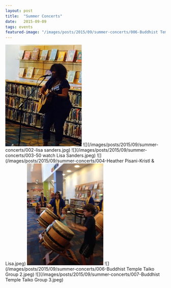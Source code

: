 ```yaml
---
layout: post
title:  "Summer Concerts"
date:   2015-09-09
tags: events
featured-image: "/images/posts/2015/09/summer-concerts/006-Buddhist Temple Taiko Group 2.jpeg"
---
```

<!--more-->
![](/images/posts/2015/09/summer-concerts/001-lisasanders.jpg)
![](/images/posts/2015/09/summer-concerts/002-lisa sanders.jpg)
![](/images/posts/2015/09/summer-concerts/003-50 watch Lisa Sanders.jpeg)
![](/images/posts/2015/09/summer-concerts/004-Heather Pisani-Kristl & Lisa.jpeg)
![](/images/posts/2015/09/summer-concerts/005-buddhist-temple-taiko-1.jpg)
![](/images/posts/2015/09/summer-concerts/006-Buddhist Temple Taiko Group 2.jpeg)
![](/images/posts/2015/09/summer-concerts/007-Buddhist Temple Taiko Group 3.jpeg)
